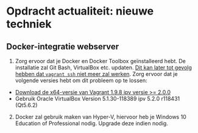 # Opdracht actualiteit: nieuwe techniek
## Docker-integratie webserver

1. Zorg ervoor dat je Docker en Docker Toolbox geïnstalleerd hebt. De installatie zal Git Bash, VirtualBox etc. updaten. [Dit kan later tot gevolg hebben dat `vagrant ssh` niet meer zal werken](https://github.com/hashicorp/vagrant/issues/9027). Zorg ervoor dat je volgende versies hebt om dit probleem op te lossen:
- [Download de x64-versie van Vagrant 1.9.8 ipv versie >= 2.0.0](https://releases.hashicorp.com/vagrant/1.9.8/)
- Gebruik Oracle VirtualBox Version 5.1.30-118389 ipv 5.2.0 r118431 (Qt5.6.2)

2. Docker zal gebruik maken van Hyper-V, hiervoor heb je Windows 10 Education of Professional nodig. Upgrade deze indien nodig.
